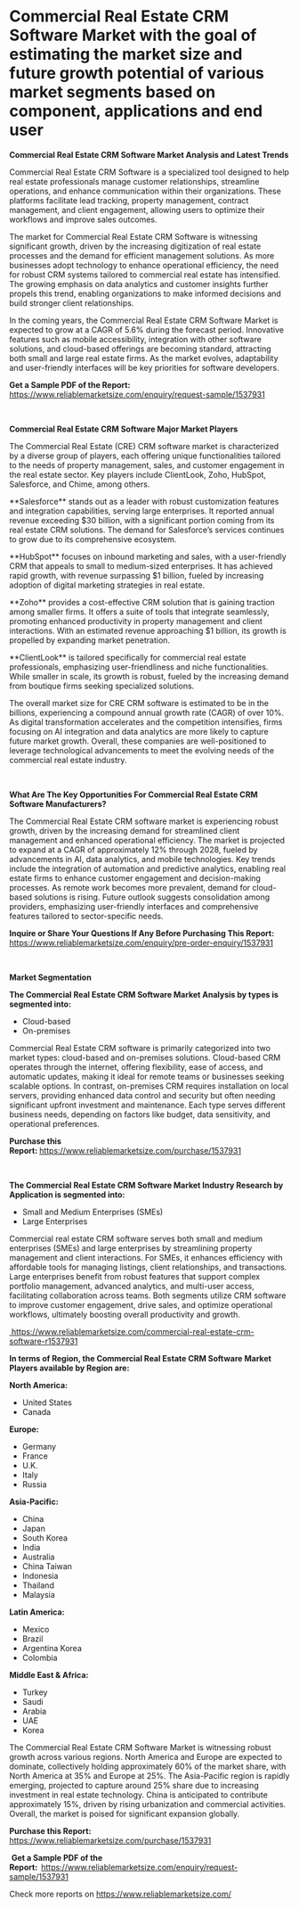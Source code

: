 <p><h1>Commercial Real Estate CRM Software Market with the goal of estimating the market size and future growth potential of various market segments based on component, applications and end user</h1></p><p><strong>Commercial Real Estate CRM Software Market Analysis and Latest Trends</strong></p>
<p><p>Commercial Real Estate CRM Software is a specialized tool designed to help real estate professionals manage customer relationships, streamline operations, and enhance communication within their organizations. These platforms facilitate lead tracking, property management, contract management, and client engagement, allowing users to optimize their workflows and improve sales outcomes.</p><p>The market for Commercial Real Estate CRM Software is witnessing significant growth, driven by the increasing digitization of real estate processes and the demand for efficient management solutions. As more businesses adopt technology to enhance operational efficiency, the need for robust CRM systems tailored to commercial real estate has intensified. The growing emphasis on data analytics and customer insights further propels this trend, enabling organizations to make informed decisions and build stronger client relationships.</p><p>In the coming years, the Commercial Real Estate CRM Software Market is expected to grow at a CAGR of 5.6% during the forecast period. Innovative features such as mobile accessibility, integration with other software solutions, and cloud-based offerings are becoming standard, attracting both small and large real estate firms. As the market evolves, adaptability and user-friendly interfaces will be key priorities for software developers.</p></p>
<p><strong>Get a Sample PDF of the Report:&nbsp;</strong> <a href="https://www.reliablemarketsize.com/enquiry/request-sample/1537931?utm_campaign=2625&utm_medium=2&utm_source=Github&utm_content=ia&utm_term=10032025&utm_id=commercial-real-estate-crm-software">https://www.reliablemarketsize.com/enquiry/request-sample/1537931</a></p>
<p>&nbsp;</p>
<p><strong>Commercial Real Estate CRM Software Major Market Players</strong></p>
<p><p>The Commercial Real Estate (CRE) CRM software market is characterized by a diverse group of players, each offering unique functionalities tailored to the needs of property management, sales, and customer engagement in the real estate sector. Key players include ClientLook, Zoho, HubSpot, Salesforce, and Chime, among others.</p><p>**Salesforce** stands out as a leader with robust customization features and integration capabilities, serving large enterprises. It reported annual revenue exceeding $30 billion, with a significant portion coming from its real estate CRM solutions. The demand for Salesforce’s services continues to grow due to its comprehensive ecosystem.</p><p>**HubSpot** focuses on inbound marketing and sales, with a user-friendly CRM that appeals to small to medium-sized enterprises. It has achieved rapid growth, with revenue surpassing $1 billion, fueled by increasing adoption of digital marketing strategies in real estate.</p><p>**Zoho** provides a cost-effective CRM solution that is gaining traction among smaller firms. It offers a suite of tools that integrate seamlessly, promoting enhanced productivity in property management and client interactions. With an estimated revenue approaching $1 billion, its growth is propelled by expanding market penetration.</p><p>**ClientLook** is tailored specifically for commercial real estate professionals, emphasizing user-friendliness and niche functionalities. While smaller in scale, its growth is robust, fueled by the increasing demand from boutique firms seeking specialized solutions.</p><p>The overall market size for CRE CRM software is estimated to be in the billions, experiencing a compound annual growth rate (CAGR) of over 10%. As digital transformation accelerates and the competition intensifies, firms focusing on AI integration and data analytics are more likely to capture future market growth. Overall, these companies are well-positioned to leverage technological advancements to meet the evolving needs of the commercial real estate industry.</p></p>
<p>&nbsp;</p>
<p><strong>What Are The Key Opportunities For Commercial Real Estate CRM Software Manufacturers?</strong></p>
<p><p>The Commercial Real Estate CRM software market is experiencing robust growth, driven by the increasing demand for streamlined client management and enhanced operational efficiency. The market is projected to expand at a CAGR of approximately 12% through 2028, fueled by advancements in AI, data analytics, and mobile technologies. Key trends include the integration of automation and predictive analytics, enabling real estate firms to enhance customer engagement and decision-making processes. As remote work becomes more prevalent, demand for cloud-based solutions is rising. Future outlook suggests consolidation among providers, emphasizing user-friendly interfaces and comprehensive features tailored to sector-specific needs.</p></p>
<p><strong>Inquire or Share Your Questions If Any Before Purchasing This Report:</strong> <a href="https://www.reliablemarketsize.com/enquiry/pre-order-enquiry/1537931?utm_campaign=2625&utm_medium=2&utm_source=Github&utm_content=ia&utm_term=10032025&utm_id=commercial-real-estate-crm-software">https://www.reliablemarketsize.com/enquiry/pre-order-enquiry/1537931</a></p>
<p>&nbsp;</p>
<p><strong>Market Segmentation</strong></p>
<p><strong>The Commercial Real Estate CRM Software Market Analysis by types is segmented into:</strong></p>
<p><ul><li>Cloud-based</li><li>On-premises</li></ul></p>
<p><p>Commercial Real Estate CRM software is primarily categorized into two market types: cloud-based and on-premises solutions. Cloud-based CRM operates through the internet, offering flexibility, ease of access, and automatic updates, making it ideal for remote teams or businesses seeking scalable options. In contrast, on-premises CRM requires installation on local servers, providing enhanced data control and security but often needing significant upfront investment and maintenance. Each type serves different business needs, depending on factors like budget, data sensitivity, and operational preferences.</p></p>
<p><strong>Purchase this Report:&nbsp;</strong><a href="https://www.reliablemarketsize.com/purchase/1537931?utm_campaign=2625&utm_medium=2&utm_source=Github&utm_content=ia&utm_term=10032025&utm_id=commercial-real-estate-crm-software">https://www.reliablemarketsize.com/purchase/1537931</a></p>
<p>&nbsp;</p>
<p><strong>The Commercial Real Estate CRM Software Market Industry Research by Application is segmented into:</strong></p>
<p><ul><li>Small and Medium Enterprises (SMEs)</li><li>Large Enterprises</li></ul></p>
<p><p>Commercial real estate CRM software serves both small and medium enterprises (SMEs) and large enterprises by streamlining property management and client interactions. For SMEs, it enhances efficiency with affordable tools for managing listings, client relationships, and transactions. Large enterprises benefit from robust features that support complex portfolio management, advanced analytics, and multi-user access, facilitating collaboration across teams. Both segments utilize CRM software to improve customer engagement, drive sales, and optimize operational workflows, ultimately boosting overall productivity and growth.</p></p>
<p><a href="https://www.reliablemarketsize.com/commercial-real-estate-crm-software-r1537931?utm_campaign=2625&utm_medium=2&utm_source=Github&utm_content=ia&utm_term=10032025&utm_id=commercial-real-estate-crm-software">&nbsp;https://www.reliablemarketsize.com/commercial-real-estate-crm-software-r1537931</a></p>
<p><strong>In terms of Region, the Commercial Real Estate CRM Software Market Players available by Region are:</strong></p>
<p>
    <p> <strong> North America: </strong>
        <ul>
            <li>United States</li>
            <li>Canada</li>
        </ul>
        </p> 
    <p> <strong> Europe: </strong>
        <ul>
            <li>Germany</li>
            <li>France</li>
            <li>U.K.</li>
            <li>Italy</li>
            <li>Russia</li>
        </ul>
        </p> 
    <p> <strong> Asia-Pacific: </strong>
        <ul>
            <li>China</li>
            <li>Japan</li>
            <li>South Korea</li>
            <li>India</li>
            <li>Australia</li>
            <li>China Taiwan</li>
            <li>Indonesia</li>
            <li>Thailand</li>
            <li>Malaysia</li>
        </ul>
        </p> 
    <p> <strong> Latin America: </strong>
        <ul>
            <li>Mexico</li>
            <li>Brazil</li>
            <li>Argentina Korea</li>
            <li>Colombia</li>
        </ul>
        </p> 
    <p> <strong> Middle East & Africa: </strong>
        <ul>
            <li>Turkey</li>
            <li>Saudi</li>
            <li>Arabia</li>
            <li>UAE</li>
            <li>Korea</li>
        </ul>
    </p>
    </p>
<p><p>The Commercial Real Estate CRM Software Market is witnessing robust growth across various regions. North America and Europe are expected to dominate, collectively holding approximately 60% of the market share, with North America at 35% and Europe at 25%. The Asia-Pacific region is rapidly emerging, projected to capture around 25% share due to increasing investment in real estate technology. China is anticipated to contribute approximately 15%, driven by rising urbanization and commercial activities. Overall, the market is poised for significant expansion globally.</p></p>
<p><strong>Purchase this Report: </strong><a href="https://www.reliablemarketsize.com/purchase/1537931?utm_campaign=2625&utm_medium=2&utm_source=Github&utm_content=ia&utm_term=10032025&utm_id=commercial-real-estate-crm-software">https://www.reliablemarketsize.com/purchase/1537931</a></p>
<p>&nbsp;<strong>Get a Sample PDF of the Report:&nbsp;&nbsp;</strong><a href="https://www.reliablemarketsize.com/enquiry/request-sample/1537931?utm_campaign=2625&utm_medium=2&utm_source=Github&utm_content=ia&utm_term=10032025&utm_id=commercial-real-estate-crm-software">https://www.reliablemarketsize.com/enquiry/request-sample/1537931</a></p>
<p><strong></strong></p>
<p>Check more reports on <a href="https://www.reliablemarketsize.com/?utm_campaign=2625&utm_medium=2&utm_source=Github&utm_content=ia&utm_term=10032025&utm_id=commercial-real-estate-crm-software">https://www.reliablemarketsize.com/</a></p>